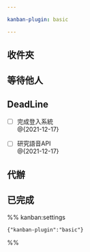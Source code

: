 ```yaml
---

kanban-plugin: basic

---
```


## 收件夾



## 等待他人



## DeadLine

- [ ] 完成登入系統<br>@{2021-12-17}
- [ ] 研究語音API<br>@{2021-12-17}


## 代辦



## 已完成





%% kanban:settings
```
{"kanban-plugin":"basic"}
```
%%